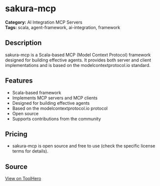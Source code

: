 # sakura-mcp

**Category:** AI Integration MCP Servers  
**Tags:** scala, agent-framework, ai-integration, framework

## Description
sakura-mcp is a Scala-based MCP (Model Context Protocol) framework designed for building effective agents. It provides both server and client implementations and is based on the modelcontextprotocol.io standard.

## Features
- Scala-based framework
- Implements MCP servers and MCP clients
- Designed for building effective agents
- Based on the modelcontextprotocol.io protocol
- Open source
- Supports contributions from the community

## Pricing
- sakura-mcp is open source and free to use (check the specific license terms for details).

## Source
[View on ToolHero](https://toolhero.dev/tools/mcp/categories/other-tools-and-integrations/mullerhai-sakura-mcp/)